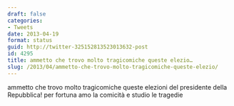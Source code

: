 ```yaml
---
draft: false
categories:
- Tweets
date: 2013-04-19
format: status
guid: http://twitter-325152813523013632-post
id: 4295
title: ammetto che trovo molto tragicomiche queste elezio…
slug: /2013/04/ammetto-che-trovo-molto-tragicomiche-queste-elezio/
---
```


ammetto che trovo molto tragicomiche queste elezioni del presidente della Repubblica! per fortuna amo la comicità e studio le tragedie